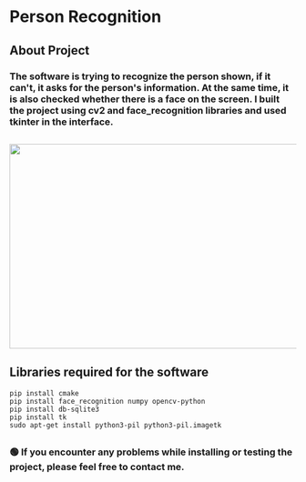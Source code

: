 # Person Recognition

## About Project
### The software is trying to recognize the person shown, if it can't, it asks for the person's information. At the same time, it is also checked whether there is a face on the screen. I built the project using cv2 and face_recognition libraries and used tkinter in the interface.
## 
<p align="center">
  <img src="https://github.com/meteahmetyakar/person-recognition-and-tkinter-GUI/blob/main/images/example.gif" width="640" height="360" /> 
</p> 

## Libraries required for the software
```
pip install cmake
pip install face_recognition numpy opencv-python
pip install db-sqlite3
pip install tk
sudo apt-get install python3-pil python3-pil.imagetk
```
## 
### :green_circle: If you encounter any problems while installing or testing the project, please feel free to contact me.
